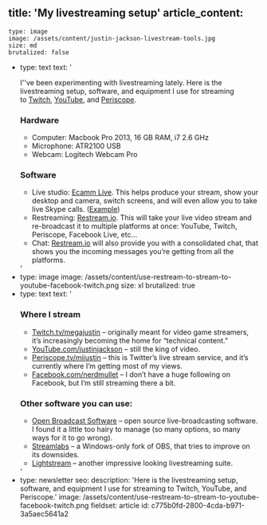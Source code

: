 title: 'My livestreaming setup'
article_content:
  -
    type: image
    image: /assets/content/justin-jackson-livestream-tools.jpg
    size: md
    brutalized: false
  -
    type: text
    text: '<p>I''ve been experimenting with livestreaming lately. Here is the livestreaming setup, software, and equipment I use for streaming to&nbsp;<a href="https://twitch.tv/megajustin">Twitch</a>, <a href="https://youtube.com/justinjackson">YouTube</a>, and <a href="https://www.periscope.tv/mijustin">Periscope</a>.</p><h3>Hardware</h3><ul><li>Computer: Macbook Pro 2013, 16 GB RAM, i7 2.6 GHz</li><li>Microphone: ATR2100 USB</li><li>Webcam: Logitech Webcam Pro</li></ul><h3>Software</h3><ul><li>Live studio:&nbsp;<a href="https://www.ecamm.com/mac/ecammlive/?fp_ref=justin75">Ecamm Live</a>. This helps produce your stream, show your desktop and camera, switch screens, and will even allow you to take live Skype calls. (<a href="https://www.youtube.com/watch?v=nd0vA8E45dk">Example</a>)</li><li>Restreaming:&nbsp;<a href="https://restream.io/?ref=gvQr">Restream.io</a>. This will take your live video stream and re-broadcast it to multiple platforms at once: YouTube, Twitch, Periscope, Facebook Live, etc…</li><li>Chat:&nbsp;<a href="https://restream.io/?ref=gvQr">Restream.io</a>&nbsp;will also provide you with a consolidated chat, that shows you the incoming messages you’re getting from all the platforms.</li></ul>'
  -
    type: image
    image: /assets/content/use-restream-to-stream-to-youtube-facebook-twitch.png
    size: xl
    brutalized: true
  -
    type: text
    text: '<h3>Where I stream</h3><ul><li><a href="https://twitch.tv/megajustin">Twitch.tv/megajustin</a>&nbsp;– originally meant for video game streamers, it’s increasingly becoming the home for “technical content.”</li><li><a href="https://youtube.com/justinjackson">YouTube.com/justinjackson</a>&nbsp;– still the king of video.</li><li><a href="https://www.periscope.tv/mijustin/1yNxaXmqOMQJj">Periscope.tv/mijustin</a>&nbsp;– this is Twitter’s live stream service, and it’s currently where I’m getting most of my views.</li><li><a href="https://facebook.com/nerdmullet">Facebook.com/nerdmullet</a>&nbsp;–&nbsp;I don’t have a huge following on Facebook, but I’m still streaming there a bit.</li></ul><h3>Other software you can use:</h3><ul><li><a href="https://obsproject.com/">Open Broadcast Software</a>&nbsp;–&nbsp;open source live-broadcasting software. I found it a little too hairy to manage (so many options, so many ways for it to go wrong).</li><li><a href="https://streamlabs.com/">Streamlabs</a>&nbsp;– a Windows-only fork of OBS, that tries to improve on its downsides.</li><li><a href="https://www.golightstream.com/studio">Lightstream</a>&nbsp;– another impressive looking livestreaming suite.</li></ul>'
  -
    type: newsletter
seo:
  description: 'Here is the livestreaming setup, software, and equipment I use for streaming to Twitch, YouTube, and Periscope.'
  image: /assets/content/use-restream-to-stream-to-youtube-facebook-twitch.png
fieldset: article
id: c775b0fd-2800-4cda-b971-3a5aec5641a2
